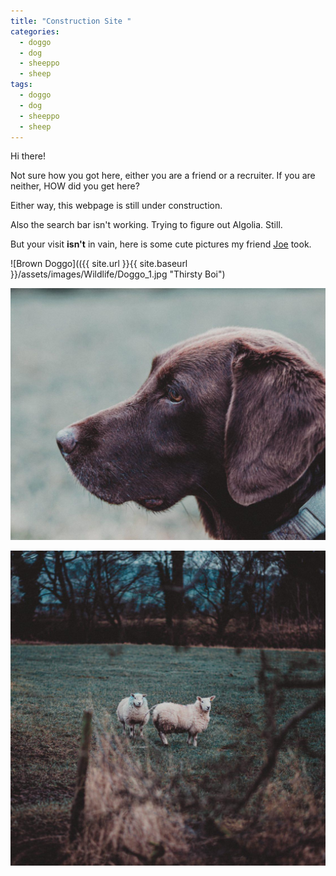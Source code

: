```yaml
---
title: "Construction Site "
categories:
  - doggo
  - dog
  - sheeppo
  - sheep
tags:
  - doggo
  - dog
  - sheeppo
  - sheep
---
```


Hi there!

Not sure how you got here, either you are a friend or a recruiter. If you are neither, HOW did you get here?

Either way, this webpage is still under construction.

Also the search bar isn't working. Trying to figure out Algolia. Still.

But your visit **isn't** in vain, here is some cute pictures my friend [Joe](https://instagram.com/joehabarnes?igshid=1oybo4eo5txcg) took.

![Brown Doggo](({{ site.url }}{{ site.baseurl }}/assets/images/Wildlife/Doggo_1.jpg "Thirsty Boi")

![Brown Doggo_2](assets/images/Wildlife/Doggo_2.jpg "Brown Doggo")

![Fur Doggos](assets/images/Wildlife/Sheepos.jpg "Fur Doggos")